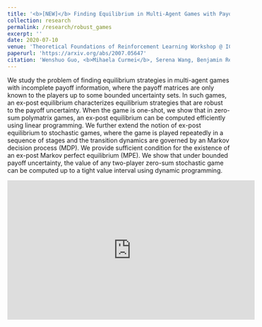 ```yaml
---
title: '<b>[NEW]</b> Finding Equilibrium in Multi-Agent Games with Payoff Uncertainty'
collection: research
permalink: /research/robust_games
excerpt: ''
date: 2020-07-10
venue: 'Theoretical Foundations of Reinforcement Learning Workshop @ ICML 2020'
paperurl: 'https://arxiv.org/abs/2007.05647'
citation: 'Wenshuo Guo, <b>Mihaela Curmei</b>, Serena Wang, Benjamin Recht, Michael I. Jordan. 2020'
---
```


We study the problem of finding equilibrium strategies in multi-agent games with incomplete payoff information, where the payoff matrices are only known to the players up to some bounded uncertainty sets. In such games, an ex-post equilibrium characterizes equilibrium strategies that are robust to the payoff uncertainty. When the game is one-shot, we show that in zero-sum polymatrix games, an ex-post equilibrium can be computed efficiently using linear programming. We further extend the notion of ex-post equilibrium to stochastic games, where the game is played repeatedly in a sequence of stages and the transition dynamics are governed by an Markov decision process (MDP). We provide sufficient condition for the existence of an ex-post Markov perfect equilibrium (MPE). We show that under bounded payoff uncertainty, the value of any two-player zero-sum stochastic game can be computed up to a tight value interval using dynamic programming.

<iframe width="560" height="315" src="https://www.youtube.com/embed/Gyen7CMiRHo" frameborder="0" allow="accelerometer; autoplay; encrypted-media; gyroscope; picture-in-picture" allowfullscreen></iframe>
